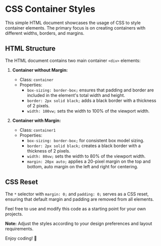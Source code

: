 # CSS Container Styles

This simple HTML document showcases the usage of CSS to style container elements. The primary focus is on creating containers with different widths, borders, and margins.

## HTML Structure

The HTML document contains two main container `<div>` elements:

1. **Container without Margin:**
   - Class: `container`
   - Properties:
     - `box-sizing: border-box;` ensures that padding and border are included in the element's total width and height.
     - `border: 2px solid black;` adds a black border with a thickness of 2 pixels.
     - `width: 100vw;` sets the width to 100% of the viewport width.

2. **Container with Margin:**
   - Class: `container1`
   - Properties:
     - `box-sizing: border-box;` for consistent box model sizing.
     - `border: 2px solid black;` creates a black border with a thickness of 2 pixels.
     - `width: 80vw;` sets the width to 80% of the viewport width.
     - `margin: 20px auto;` applies a 20-pixel margin on the top and bottom, auto margin on the left and right for centering.

## CSS Reset

The `*` selector with `margin: 0;` and `padding: 0;` serves as a CSS reset, ensuring that default margin and padding are removed from all elements.

Feel free to use and modify this code as a starting point for your own projects.

**Note:** Adjust the styles according to your design preferences and layout requirements.

Enjoy coding! 🚀